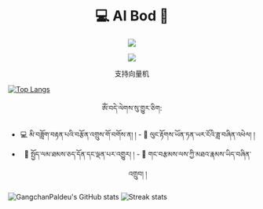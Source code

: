 <!-- AI Bod GangchanPaldeu-->
<p align="center">
  <h1 align="center">💻 AI Bod 🏇</h1>
</p>
<p align="center">
  <img src="https://readme-typing-svg.herokuapp.com?font=Fira+Code&pause=1000&color=172F45&center=%E5%81%87&vCenter=%E5%81%87&width=435&lines=%E0%BD%A6%E0%BE%90%E0%BD%91%E0%BC%8B%E0%BD%86%E0%BD%A2%E0%BC%8B%E0%BD%9F%E0%BD%BC%E0%BD%A2%E0%BC%8B%E0%BD%A1%E0%BD%84%E0%BD%A6%E0%BC%8D+%E0%BD%A2%E0%BE%A9%E0%BD%B2%E0%BD%A6%E0%BC%8B%E0%BD%93%E0%BD%B2%E0%BC%8B%E0%BD%9A%E0%BD%82%E0%BD%A6%E0%BC%8B%E0%BD%91%E0%BD%98%E0%BC%8D+%E0%BD%A1%E0%BD%B2%E0%BC%8B%E0%BD%82%E0%BD%BA%E0%BD%A2%E0%BC%8B%E0%BD%A2%E0%BE%A9%E0%BD%A3%E0%BC%8B%E0%BD%86%E0%BD%BA%E0%BD%A0%E0%BD%BC%E0%BC%8D%E0%BC%8D">
</p>

<p align="center">
  <img src="https://github-readme-stats.vercel.app/api/top-langs/?username=anuraghazra&layout=compact" href="https://github.com/GangchanPaldeu">
</p>
<center>支持向量机</center>

[![Top Langs](https://github-readme-stats.vercel.app/api/top-langs/?username=anuraghazra&layout=compact)](https://github.com/GangchanPaldeu)
</center>

<center>
  
  ཨོཾ་བདེ་ལེགས་སུ་གྱུར་ཅིག:
  - 💻 མི་བཟློག་བརྟན་པའི་བརྩོན་འགྲུས་གོ་བགོས་ན། ། - 🏇 ལུང་རྟོགས་ཡོན་ཏན་ཡར་ངོའི་ཟླ་བཞིན་འཕེལ། །
  - 🏀 སྤྱོད་ལམ་ཐམས་ཅད་དོན་དང་ལྡན་པར་འགྱུར། ། - 🏡 གང་བརྩམས་ལས་ཀྱི་མཐའ་རྣམས་ཡིད་བཞིན་འགྲུབ། །
</center>



![GangchanPaldeu's GitHub stats](https://github-readme-stats.vercel.app/api?username=GangchanPaldeu&show_icons=true&theme=prussian)
![Streak stats](https://github-readme-streak-stats.herokuapp.com/?user=GangchanPaldeu&show_icons=true&theme=prussian)

